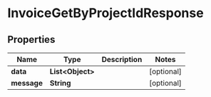 

# InvoiceGetByProjectIdResponse


## Properties

| Name | Type | Description | Notes |
|------------ | ------------- | ------------- | -------------|
|**data** | **List&lt;Object&gt;** |  |  [optional] |
|**message** | **String** |  |  [optional] |



